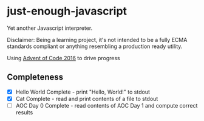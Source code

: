 # just-enough-javascript

Yet another Javascript interpreter.

Disclaimer: Being a learning project, it's not intended to be a fully ECMA standards compliant or anything resembling a production ready utility.

Using [Advent of Code 2016](https://adventofcode.com/2016) to drive progress

## Completeness

- [x] Hello World Complete - print "Hello, World!" to stdout
- [x] Cat Complete         - read and print contents of a file to stdout
- [ ] AOC Day 0 Complete   - read contents of AOC Day 1 and compute correct results